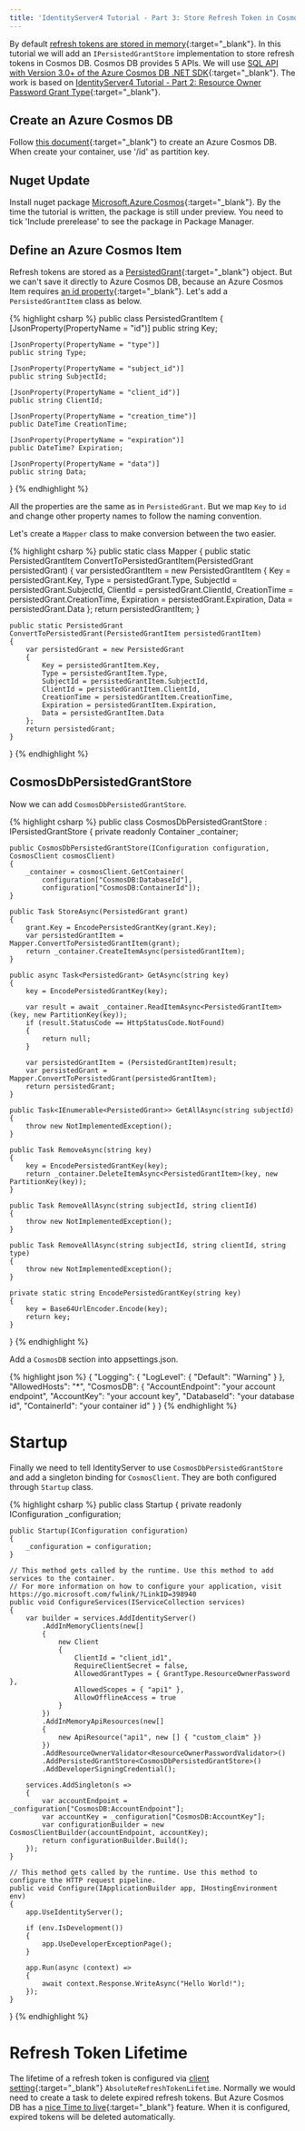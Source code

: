 ```yaml
---
title: 'IdentityServer4 Tutorial - Part 3: Store Refresh Token in Cosmos DB'
---
```

By default [refresh tokens are stored in memory](http://docs.identityserver.io/en/latest/topics/deployment.html?highlight=IPersistedGrantStore#operational-data){:target="_blank"}. In this tutorial we will add an `IPersistedGrantStore` implementation to store refresh tokens in Cosmos DB. Cosmos DB provides 5 APIs. We will use [SQL API with Version 3.0+ of the Azure Cosmos DB .NET SDK](https://docs.microsoft.com/en-nz/azure/cosmos-db/create-sql-api-dotnet-preview){:target="_blank"}. The work is based on [IdentityServer4 Tutorial - Part 2: Resource Owner Password Grant Type](https://dujushi.github.io/2019/07/03/IdentityServer4-Tutorial-Password-Grant-Type.html){:target="_blank"}. 

## Create an Azure Cosmos DB
Follow [this document](https://docs.microsoft.com/en-us/azure/cosmos-db/create-sql-api-dotnet-preview#create-an-azure-cosmos-account){:target="_blank"} to create an Azure Cosmos DB. When create your container, use '/id' as partition key.

## Nuget Update
Install nuget package [Microsoft.Azure.Cosmos](https://www.nuget.org/packages/Microsoft.Azure.Cosmos){:target="_blank"}. By the time the tutorial is written, the package is still under preview. You need to tick 'Include prerelease' to see the package in Package Manager.

## Define an Azure Cosmos Item
Refresh tokens are stored as a [PersistedGrant](https://github.com/IdentityServer/IdentityServer4/blob/master/src/Storage/src/Models/PersistedGrant.cs){:target="_blank"} object. But we can't save it directly to Azure Cosmos DB, because an Azure Cosmos Item requires [an id property](https://docs.microsoft.com/en-us/azure/cosmos-db/databases-containers-items#properties-of-an-item){:target="_blank"}. Let's add a `PersistedGrantItem` class as below.

{% highlight csharp %}
public class PersistedGrantItem
{
    [JsonProperty(PropertyName = "id")]
    public string Key;

    [JsonProperty(PropertyName = "type")]
    public string Type;

    [JsonProperty(PropertyName = "subject_id")]
    public string SubjectId;

    [JsonProperty(PropertyName = "client_id")]
    public string ClientId;

    [JsonProperty(PropertyName = "creation_time")]
    public DateTime CreationTime;

    [JsonProperty(PropertyName = "expiration")]
    public DateTime? Expiration;

    [JsonProperty(PropertyName = "data")]
    public string Data;
}
{% endhighlight %}

All the properties are the same as in `PersistedGrant`. But we map `Key` to `id` and change other property names to follow the naming convention.

Let's create a `Mapper` class to make conversion between the two easier.

{% highlight csharp %}
public static class Mapper
{
    public static PersistedGrantItem ConvertToPersistedGrantItem(PersistedGrant persistedGrant)
    {
        var persistedGrantItem = new PersistedGrantItem
        {
            Key = persistedGrant.Key,
            Type = persistedGrant.Type,
            SubjectId = persistedGrant.SubjectId,
            ClientId = persistedGrant.ClientId,
            CreationTime = persistedGrant.CreationTime,
            Expiration = persistedGrant.Expiration,
            Data = persistedGrant.Data
        };
        return persistedGrantItem;
    }

    public static PersistedGrant ConvertToPersistedGrant(PersistedGrantItem persistedGrantItem)
    {
        var persistedGrant = new PersistedGrant
        {
            Key = persistedGrantItem.Key,
            Type = persistedGrantItem.Type,
            SubjectId = persistedGrantItem.SubjectId,
            ClientId = persistedGrantItem.ClientId,
            CreationTime = persistedGrantItem.CreationTime,
            Expiration = persistedGrantItem.Expiration,
            Data = persistedGrantItem.Data
        };
        return persistedGrant;
    }
}
{% endhighlight %}

## CosmosDbPersistedGrantStore
Now we can add `CosmosDbPersistedGrantStore`.

{% highlight csharp %}
public class CosmosDbPersistedGrantStore : IPersistedGrantStore
{
    private readonly Container _container;

    public CosmosDbPersistedGrantStore(IConfiguration configuration, CosmosClient cosmosClient)
    {
        _container = cosmosClient.GetContainer(
            configuration["CosmosDB:DatabaseId"],
            configuration["CosmosDB:ContainerId"]);
    }

    public Task StoreAsync(PersistedGrant grant)
    {
        grant.Key = EncodePersistedGrantKey(grant.Key);
        var persistedGrantItem = Mapper.ConvertToPersistedGrantItem(grant);
        return _container.CreateItemAsync(persistedGrantItem);
    }

    public async Task<PersistedGrant> GetAsync(string key)
    {
        key = EncodePersistedGrantKey(key);

        var result = await _container.ReadItemAsync<PersistedGrantItem>(key, new PartitionKey(key));
        if (result.StatusCode == HttpStatusCode.NotFound)
        {
            return null;
        }

        var persistedGrantItem = (PersistedGrantItem)result;
        var persistedGrant = Mapper.ConvertToPersistedGrant(persistedGrantItem);
        return persistedGrant;
    }

    public Task<IEnumerable<PersistedGrant>> GetAllAsync(string subjectId)
    {
        throw new NotImplementedException();
    }

    public Task RemoveAsync(string key)
    {
        key = EncodePersistedGrantKey(key);
        return _container.DeleteItemAsync<PersistedGrantItem>(key, new PartitionKey(key));
    }

    public Task RemoveAllAsync(string subjectId, string clientId)
    {
        throw new NotImplementedException();
    }

    public Task RemoveAllAsync(string subjectId, string clientId, string type)
    {
        throw new NotImplementedException();
    }

    private static string EncodePersistedGrantKey(string key)
    {
        key = Base64UrlEncoder.Encode(key);
        return key;
    }
}
{% endhighlight %}

Add a `CosmosDB` section into appsettings.json.

{% highlight json %}
{
  "Logging": {
    "LogLevel": {
      "Default": "Warning"
    }
  },
  "AllowedHosts": "*",
  "CosmosDB": {
    "AccountEndpoint": "your account endpoint",
    "AccountKey": "your account key",
    "DatabaseId": "your database id",
    "ContainerId": "your container id"
  } 
}
{% endhighlight %}

# Startup
Finally we need to tell IdentityServer to use `CosmosDbPersistedGrantStore` and add a singleton binding for `CosmosClient`. They are both configured through `Startup` class.

{% highlight csharp %}
public class Startup
{
    private readonly IConfiguration _configuration;

    public Startup(IConfiguration configuration)
    {
        _configuration = configuration;
    }

    // This method gets called by the runtime. Use this method to add services to the container.
    // For more information on how to configure your application, visit https://go.microsoft.com/fwlink/?LinkID=398940
    public void ConfigureServices(IServiceCollection services)
    {
        var builder = services.AddIdentityServer()
            .AddInMemoryClients(new[]
            {
                new Client
                {
                    ClientId = "client_id1",
                    RequireClientSecret = false,
                    AllowedGrantTypes = { GrantType.ResourceOwnerPassword },
                    AllowedScopes = { "api1" },
                    AllowOfflineAccess = true
                }
            })
            .AddInMemoryApiResources(new[]
            {
                new ApiResource("api1", new [] { "custom_claim" })
            })
            .AddResourceOwnerValidator<ResourceOwnerPasswordValidator>()
            .AddPersistedGrantStore<CosmosDbPersistedGrantStore>()
            .AddDeveloperSigningCredential();

        services.AddSingleton(s =>
        {
            var accountEndpoint = _configuration["CosmosDB:AccountEndpoint"];
            var accountKey = _configuration["CosmosDB:AccountKey"];
            var configurationBuilder = new CosmosClientBuilder(accountEndpoint, accountKey);
            return configurationBuilder.Build();
        });
    }

    // This method gets called by the runtime. Use this method to configure the HTTP request pipeline.
    public void Configure(IApplicationBuilder app, IHostingEnvironment env)
    {
        app.UseIdentityServer();

        if (env.IsDevelopment())
        {
            app.UseDeveloperExceptionPage();
        }

        app.Run(async (context) =>
        {
            await context.Response.WriteAsync("Hello World!");
        });
    }
}
{% endhighlight %}

# Refresh Token Lifetime
The lifetime of a refresh token is configured via [client setting](http://docs.identityserver.io/en/latest/topics/refresh_tokens.html?highlight=AbsoluteRefreshTokenLifetime#additional-client-settings){:target="_blank"} `AbsoluteRefreshTokenLifetime`. Normally we would need to create a task to delete expired refresh tokens. But Azure Cosmos DB has a [nice Time to live](https://docs.microsoft.com/en-us/azure/cosmos-db/how-to-time-to-live){:target="_blank"} feature. When it is configured, expired tokens will be deleted automatically.